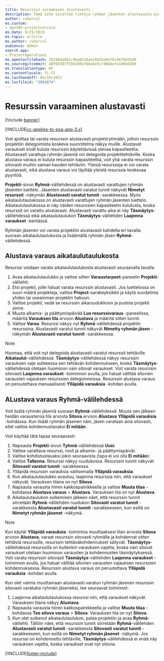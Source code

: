 ```yaml
---
title: Resurssin varaaminen alustavasti
description: Tämä aihe sisältää tietoja ryhmän jäsenten alustavasta ajoittamisesta tai varaamisesta.
author: ruhercul
ms.custom:
- dyn365-projectservice
ms.date: 9/25/2019
ms.topic: article
ms.author: ruhercul
audience: Admin
search.app:
- ProjectOperations
ms.openlocfilehash: 36246dadb1c4ba0234ae1042ba9e78c96f9d2bd8
ms.sourcegitcommit: 40f68387f594180af64a5e5c748b6efa188bd300
ms.translationtype: HT
ms.contentlocale: fi-FI
ms.lasthandoff: 05/10/2021
ms.locfileid: "5992874"
---
```

# <a name="soft-book-a-resource"></a>Resurssin varaaminen alustavasti

[!include [banner](../includes/psa-now-project-operations.md)]

[!INCLUDE[cc-applies-to-psa-app-3.x](../includes/cc-applies-to-psa-app-3x.md)]

Voit ajoittaa tai varata resurssin alustavasti projektiryhmään, jolloin resurssin projektiin delegoimista koskeva suunnitelma näkyy muille. Alustavat varaukset eivät kuluta resurssin käytettävissä olevaa kapasiteettia. Alustavasti varattuja ryhmän jäseniä voi delegoida projektitehtäville. Koska alustava varaus ei kuluta resurssin kapasiteettia, voit yhä varata resurssin sitovasti muihin saman kauden tehtäviin. Yleisiä resursseja ei voi varata alustavasti, eikä alustava varaus voi täyttää yleistä resurssia koskevaa pyyntöä.

**Projekti**-sivun **Ryhmä**-välilehdessä on alustavasti varattujen ryhmän jäsenten luettelo. Jäsenten alustavasti varatut tunnit näkyvät **Nimetyt resurssit** -näkymän **Alustavasti varatut tunnit** -sarakkeessa. Myös aikataulutaulukossa on alustavasti varattujen ryhmän jäsenten luettelo. Aikataulutaulukossa ei näy näiden resurssien kapasiteetin kulutusta, koska resurssit on varattu alustavasti. Alustavasti varattu aika ei näy **Täsmäytys**-välilehdessä eikä aikataulutaulukon **Täsmäytys**-välilehden **Laajenna varaukset** -kentässä. 

Ryhmän jäsenen voi varata projektiin alustavasti kahdella eri tavalla: suoraan aikataulutaulukosta ja lisäämällä ryhmän jäsen **Ryhmä**-välilehdessä. 

## <a name="soft-book-from-the-schedule-board"></a>Alustava varaus aikataulutaulukosta
Resurssi voidaan varata aikataulutaulukosta alustavasti seuraavalla tavalla. 

1. Avaa aikataulutaulukko ja valitse sitten **Varaustarpeet**-paneelin **Projekti**-välilehti.
2. Etsi projekti, jolle haluat varata resurssin alustavasti. Jos luettelossa on suuri määrä projekteja, valitse **Project**-sarakeyksikkö ja käytä suodatinta yhden tai useamman projektin hakuun.
3. Valitse projekti, vedä se resurssin aikaruudukkoon ja pudota projekti sinne.
5. Muuta alkamis- ja päättymispäivää **Luo resurssivaraus** -paneelissa, määritä **Varauksen tila** arvoon **Alustava** ja määritä sitten tunnit. 
6. Valitse **Varaa**. Resurssi näkyy nyt **Ryhmä**-välilehdessä projektin resurssina. Alustavasti varatut tunnit näkyvät **Nimetty ryhmän jäsen** -näkymän **Alustavasti varatut tunnit** -sarakkeessa.

> [!NOTE]
> Huomaa, että voit nyt delegoida alustavasti varatut resurssit tehtäville **Aikataulut**-välilehdessä. **Täsmäytys**-välilehdessä näkyy resurssin varauksen vaje suhteessa sen tehtävän kohdennukseen, koska **Täsmäytys**-välilehdessä otetaan huomioon vain sitovat varaukset. Voit varata resurssin sitovasti **Laajenna varaukset** -toiminnon avulla, jos haluat välttää sitovien varausten vajauksen resurssien delegoinneissa. Resurssin alustava varaus on peruutettava manuaalisesti **Ylläpidä varauksia** -kohdan avulla.

## <a name="soft-book-on-the-team-tab"></a>ALustava varaus Ryhmä-välilehdessä

Voit lisätä ryhmän jäseniä suoraan **Ryhmä**-välilehdessä. Muuta sen jälkeen heidän varaustensa tila arvosta **Sitova** arvoon **Alustava** **Ylläpidä varauksia** -kohdassa. Kun lisäät ryhmän jäsenen näin, jäsen varataan aina sitovasti, ellet valitse kohdennustavaksi **Ei mitään**.

Voit käyttää tätä tapaa seuraavasti:

1. Napsauta **Projekti**-sivun **Tyhmä**-välilehdessä **Uusi**.
2. Valitse varattava resurssi, rooli ja alkamis- ja päättymispäivät.
3. Valitse kohdistustavaksi jokin seuraavista (tapa ei voi olla **Ei mitään**):
4. Valitse **Tallenna**. Resurssi näkyy ruudukossa. Resurssin tunnit näkyvät **Sitovasti varatut tunnit** -sarakkeessa.
5. Ylläpidä resurssin varauksia valitsemalla **Ylläpidä varauksia**.
6. Kun aikataulutaulukko avautuu, laajenna resurssia niin, että varaukset näkyvät. Varauksen tilana on nyt **Sitova**.
7. Napsauta varausta hiiren kakkospainikkeella ja valitse **Muuta tilaa** -kohdassa **Alustava varaus** \> **Alustava**. Varauksen tila on nyt **Alustava**.
8. Aikataulutaulukon sulkemisen jälkeen näet, että resurssin tunnit siirretään **Ryhmä**-välilehden ruudukon **Sitovasti varatut tunnit** -sarakkeesta **Alustavasti varatut tunnit** -sarakkeeseen, kun esillä on **Nimetyt ryhmän jäsenet** -näkymä.

> [!NOTE]
> Kun käytät **Ylläpidä varauksia** -toimintoa muuttaaksesi tilan arvosta **Sitova** arvoon **Alustava**, varaat resurssin sitovasti ryhmälle ja kohdennat sitten tehtäviä resurssille, resurssin tehtäväkohdennukset säilyvät. **Täsmäytys**-välilehdessä resurssilla on kuitenkin varauksen vajetta, koska vain sitovat varaukset otetaan huomioon varausten ja kohdennusten täsmäytyksessä. Voit varata resurssin sitovasti **Täsmäytys**-välilehden **Laajenna varaukset** -toiminnon avulla, jos haluat välttää sitovien varausten vajauksen resurssien kohdennuksessa. Resurssin alustava varaus on peruutettava **Ylläpidä varauksia** -kohdan avulla.

Kun olet valmis muuttamaan alustavasti varatun ryhmän jäsenen resurssin sitovasti varatuksi ryhmän jäseneksi, tee seuraavat toiminnot:

1. Laajenna aikataulutaulukossa resurssi niin, että varaukset näkyvät. Varauksen tilana näkyy **Alustava**.
2. Napsauta varausta hiiren kakkospainikkeella ja valitse **Muuta tilaa** -kohdassa **Tee sitova varaus** \> **Sitova**. Varauksen tila on nyt **Sitova**.
3. Kun olet sulkenut aikataulutaulukon, palaa projektiin ja avaa **Ryhmä**-välilehti. Tällöin näet, että resurssin tunnit siirretään **Ryhmä**-välilehden **Alustavasti varatut tunnit** -sarakkeesta **Sitovasti varatut tunnit** -sarakkeeseen, kun esillä on **Nimetyt ryhmän jäsenet** -näkymä. Jos resurssi on kohdennettu tehtäville, **Täsmäytys**-välilehdessä ei enää näy varauksen vajetta, koska varaukset ovat nyt sitovia.



[!INCLUDE[footer-include](../includes/footer-banner.md)]